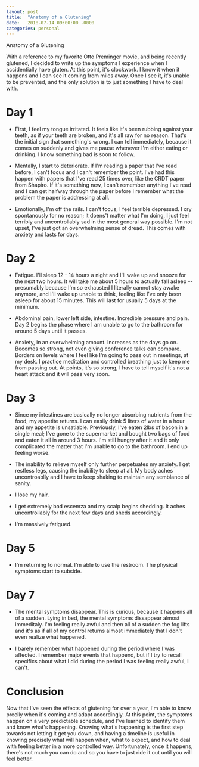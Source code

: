 ```yaml
---
layout: post
title:  "Anatomy of a Glutening"
date:   2018-07-14 09:00:00 -0000
categories: personal
---
```


Anatomy of a Glutening

With a reference to my favorite Otto Preminger movie, and being recently glutened, I decided to write up the symptoms I experience when I accidentially have gluten.  At this point, it's clockwork.  I know it when it happens and I can see it coming from miles away.  Once I see it, it's unable to be prevented, and the only solution is to just something I have to deal with.

# Day 1

* First, I feel my tongue irritated.  It feels like it's been rubbing against your teeth, as if your teeth are broken, and it's all raw for no reason.  That's the initial sign that something's wrong.  I can tell immediately, because it comes on suddenly and gives me pause whenever I'm either eating or drinking.  I know something bad is soon to follow.

* Mentally, I start to deteriorate.  If I'm reading a paper that I've read before, I can't focus and I can't remember the point.  I've had this happen with papers that I've read 25 times over, like the CRDT paper from Shapiro.  If it's something new, I can't remember anything I've read and I can get halfway through the paper before I remember what the problem the paper is addressing at all.

* Emotionally, I'm off the rails.  I can't focus, I feel terrible depressed.  I cry spontanously for no reason; it doens't matter what I'm doing, I just feel terribly and uncontrollably sad in the most general way possible.  I'm not upset, I've just got an overwhelming sense of dread.  This comes with anxiety and lasts for days.

# Day 2

* Fatigue.  I'll sleep 12 - 14 hours a night and I'll wake up and snooze for the next two hours.  It will take me about 5 hours to actually fall asleep -- presumably because I'm so exhausted I literally cannot stay awake anymore, and I'll wake up unable to think, feeling like I've only been asleep for about 15 minutes.  This will last for usually 5 days at the minimum.

* Abdominal pain, lower left side, intestine.  Incredible pressure and pain.  Day 2 begins the phase where I am unable to go to the bathroom for around 5 days until it passes.

* Anxiety, in an overwhelming amount.  Increases as the days go on.  Becomes so strong, not even giving conference talks can compare.  Borders on levels where I feel like I'm going to pass out in meetings, at my desk.  I practice meditation and controlled breathing just to keep me from passing out.  At points, it's so strong, I have to tell myself it's not a heart attack and it will pass very soon.

# Day 3

* Since my intestines are basically no longer absorbing nutrients from the food, my appetite returns.  I can easily drink 5 liters of water in a hour and my appetite is unsatiable.  Previously, I've eaten 2lbs of bacon in a single meal; I've gone to the supermarket and bought two bags of food and eaten it all in around 3 hours.  I'm still hungry after it and it only complicated the matter that I'm unable to go to the bathroom.  I end up feeling worse.

* The inability to relieve myself only further perpetuates my anxiety.  I get restless legs, causing the inability to sleep at all.  My body aches uncontroablly and I have to keep shaking to maintain any semblance of sanity.  

* I lose my hair.

* I get extremely bad escemza and my scalp begins shedding.  It aches uncontrollably for the next few days and sheds accordingly.

* I'm massively fatigued.

# Day 5

* I'm returning to normal.  I'm able to use the restroom.  The physical symptoms start to subside.

# Day 7

* The mental symptoms disappear.  This is curious, because it happens all of a sudden.  Lying in bed, the mental symptoms dissappear almost immeditaly.  I'm feeling really awful and then all of a sudden the fog lifts and it's as if all of my control returns almost immediately that I don't even realize what happened.  

* I barely remember what happened during the period where I was affected.  I remember major events that happend, but if I try to recall specifics about what I did during the period I was feeling really awful, I can't.

# Conclusion

Now that I've seen the effects of glutening for over a year, I'm able to know precily when it's coming and adapt accordingly.  At this point, the symptoms happen on a very predictable schedule, and I've learned to identify them and know what's happening.  Knowing what's happening is the first step towards not letting it get you down, and having a timeline is useful in knowing precisely what will happen when, what to expect, and how to deal with feeling better in a more controlled way.  Unfortunately, once it happens, there's not much you can do and so you have to just ride it out until you will feel better.
